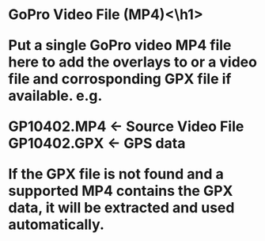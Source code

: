 <h1>GoPro Video File (MP4)<\h1>

Put a single GoPro video MP4 file here to add the overlays to or a video file and corrosponding GPX file if available.
e.g.

GP10402.MP4         <- Source Video File
GP10402.GPX         <- GPS data

If the GPX file is not found and a supported MP4 contains the GPX data, it will be extracted and used automatically.



